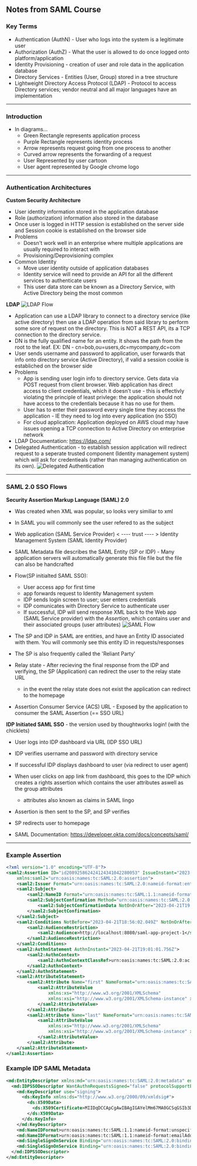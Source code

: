 ## Notes from SAML Course

### Key Terms
* Authentication (AuthN) - User who logs into the system is a legitimate user
* Authorization (AuthZ) - What the user is allowed to do once logged onto platform/application
* Identity Provisioning - creation of user and role data in the application database
* Directory Services - Entities (User, Group) stored in a tree structure
* Lightweight Directory Access Protocol (LDAP) - Protocol to access Directory services; vendor neutral and all major languages have an implementation

---
### Introduction

* In diagrams...
    * Green Rectangle represents application process
    * Purple Rectangle represents identity process
    * Arrow represents request going from one process to another
    * Curved arrow represents the forwarding of a request
    * User Represented by user cartoon
    * User agent represented by Google chrome logo
---
### Authentication Architectures
**Custom Security Architecture**
* User identity information stored in the application database
* Role (authorization) information also stored in the database
* Once user is logged in HTTP session is established on the server side and Session cookie is established on the browser side
* Problems
    * Doesn't work well in an enterprise where multiple applications are usually required to interact with
    * Provisioning/Deprovisioning complex
* Common Identity
    * Move user identity outside of application databases
    * Identity service will need to provide an API for all the different services to authenticate users
    * This user data store can be known as a Directory Service, with Active Directory being the most common

**LDAP**
![LDAP Flow](./Images/LDAP_overview.png)
* Application can use a LDAP library to connect to a directory service (like active directory) then use a LDAP operation from said library to perform some sore of request on the directory. This is NOT a REST API, its a TCP connection to the directory service.
* DN is the fully qualified name for an entity. It shows the path from the root to the leaf. EX: DN - cn=bob,ou=users,dc=mycompany,dc=com
* User sends username and password to application, user forwards that info onto directory service (Active Directory), if valid a session cookie is establiched on the browser side
* Problems
    * App is sending user login info to directory service. Gets data via POST request from client browser. Web application has direct access to client credentials, which it doesn't use - this is effectivly violating the principle of least privlege: the application should not have access to the credentials because it has no use for them. 
    * User has to enter their password every single time they access the application - IE they need to log into every application (no SSO)
    * For cloud application: Application deployed on AWS cloud may have issues opening a TCP connection to Active Directory on enterprise network
* LDAP Documentation: https://ldap.com/
* Delegated Authentication - to establish session application will redirect request to a seperate trusted component (Identity management system) which will ask for credentieals (rather than managing authentication on its own). 
![Delegated Authentication](./Images/Delegated_auth.png)


---
### SAML 2.0 SSO Flows
**Security Assertion Markup Language (SAML) 2.0**
* Was created when XML was popular, so looks very similiar to xml
* In SAML you will commonly see the user refered to as the subject
* Web application (SAML Service Provider) < ---- trust ---- > Identity Management System (SAML Identity Provider)
* SAML Metadata file describes the SAML Entity (SP or IDP) -  Many application servers will automatically generate this file file but the file can also be handcrafted
* Flow(SP initialted SAML SSO):
    * User access app for first time
    * app forwards request to Identity Management system
    * IDP sends login screen to user; user enters credentials
    * IDP comunicates with Directory Service to authenticate user
    * If successful, IDP will send response XML back to the Web app (SAML Service provider) with the *Assertion*, which contains user and their associated groups (user attributes) 
![SAML Flow](./Images/SAML_Flow.png)

* The SP and IDP in SAML are entities, and have an Entity ID associated with them. You will commonly see this entity ID in requests/responses
* The SP is also frequently called the 'Reliant Party'
* Relay state - After recieving the final response from the IDP and verifying, the SP (Application) can redirect the user to the relay state URL
    * in the event the relay state does not exist the application can redirect to the homepage
* Assertion Consumer Service (ACS) URL - Exposed by the application to consumer the SAML Assertion  (== SSO URL) 

**IDP Initiated SAML SSO** - the version used by thoughtworks login! (with the chicklets)
* User logs into IDP dashboard via URL (IDP SSO URL)
* IDP verifies username and password with directory service
* If successful IDP displays dashboard to user (via redirect to user agent)
* When user clicks on app link from dashboard, this goes to the IDP which creates a rights assertion which contains the user attributes aswell as the group attributes
    * attributes also known as claims in SAML lingo
* Assertion is then sent to the SP, and SP verifies
* SP redirects user to homepage

* SAML Documentation: https://developer.okta.com/docs/concepts/saml/

---
### Example Assertion
```xml
<?xml version="1.0" encoding="UTF-8"?>
<saml2:Assertion ID="id208925862424124341042280053" IssueInstant="2023-04-21T19:01:01.756Z" Version="2.0"
    xmlns:saml2="urn:oasis:names:tc:SAML:2.0:assertion">
    <saml2:Issuer Format="urn:oasis:names:tc:SAML:2.0:nameid-format:entity"/>
    <saml2:Subject>
        <saml2:NameID Format="urn:oasis:names:tc:SAML:1.1:nameid-format:unspecified">userName</saml2:NameID>
        <saml2:SubjectConfirmation Method="urn:oasis:names:tc:SAML:2.0:cm:bearer">
            <saml2:SubjectConfirmationData NotOnOrAfter="2023-04-21T19:06:02.049Z" Recipient="http://localhost:8080/cgi-bin/saml-consumer.py"/>
        </saml2:SubjectConfirmation>
    </saml2:Subject>
    <saml2:Conditions NotBefore="2023-04-21T18:56:02.049Z" NotOnOrAfter="2023-04-21T19:06:02.049Z">
        <saml2:AudienceRestriction>
            <saml2:Audience>http://localhost:8080/saml-app-project-1</saml2:Audience>
        </saml2:AudienceRestriction>
    </saml2:Conditions>
    <saml2:AuthnStatement AuthnInstant="2023-04-21T19:01:01.756Z">
        <saml2:AuthnContext>
            <saml2:AuthnContextClassRef>urn:oasis:names:tc:SAML:2.0:ac:classes:PasswordProtectedTransport</saml2:AuthnContextClassRef>
        </saml2:AuthnContext>
    </saml2:AuthnStatement>
    <saml2:AttributeStatement>
        <saml2:Attribute Name="first" NameFormat="urn:oasis:names:tc:SAML:2.0:attrname-format:unspecified">
            <saml2:AttributeValue
                xmlns:xs="http://www.w3.org/2001/XMLSchema"
                xmlns:xsi="http://www.w3.org/2001/XMLSchema-instance" xsi:type="xs:string">user.firstName
            </saml2:AttributeValue>
        </saml2:Attribute>
        <saml2:Attribute Name="last" NameFormat="urn:oasis:names:tc:SAML:2.0:attrname-format:unspecified">
            <saml2:AttributeValue
                xmlns:xs="http://www.w3.org/2001/XMLSchema"
                xmlns:xsi="http://www.w3.org/2001/XMLSchema-instance" xsi:type="xs:string">user.lastName
            </saml2:AttributeValue>
        </saml2:Attribute>
    </saml2:AttributeStatement>
</saml2:Assertion>
```

### Example IDP SAML Metadata
```xml
<md:EntityDescriptor xmlns:md="urn:oasis:names:tc:SAML:2.0:metadata" entityID="http://www.okta.com/exk97o6ph0xjcoFhi5d7">
  <md:IDPSSODescriptor WantAuthnRequestsSigned="false" protocolSupportEnumeration="urn:oasis:names:tc:SAML:2.0:protocol">
    <md:KeyDescriptor use="signing">
      <ds:KeyInfo xmlns:ds="http://www.w3.org/2000/09/xmldsig#">
        <ds:X509Data>
          <ds:X509Certificate>MIIDqDCCApCgAwIBAgIGAYelMm67MA0GCSqGSIb3DQEBCwUAMIGUMQswCQYDVQQGEwJVUzETMBEG A1UECAwKQ2FsaWZvcm5pYTEWMBQGA1UEBwwNU2FuIEZyYW5jaXNjbzENMAsGA1UECgwET2t0YTEU MBIGA1UECwwLU1NPUHJvdmlkZXIxFTATBgNVBAMMDGRldi05OTExOTMwNjEcMBoGCSqGSIb3DQEJ ARYNaW5mb0Bva3RhLmNvbTAeFw0yMzA0MjExOTAxMzhaFw0zMzA0MjExOTAyMzhaMIGUMQswCQYD VQQGEwJVUzETMBEGA1UECAwKQ2FsaWZvcm5pYTEWMBQGA1UEBwwNU2FuIEZyYW5jaXNjbzENMAsG A1UECgwET2t0YTEUMBIGA1UECwwLU1NPUHJvdmlkZXIxFTATBgNVBAMMDGRldi05OTExOTMwNjEc MBoGCSqGSIb3DQEJARYNaW5mb0Bva3RhLmNvbTCCASIwDQYJKoZIhvcNAQEBBQADggEPADCCAQoC ggEBANimkmHZ0CMOdGiAxqOrDoUTym7f9+yq1GN4axCuKFtxyROud7U1Vh0gj+QPeb/Ilzl5hVmu PdpOSbgDeVO5WVAGI1KHlAqF2COydQUvyuPQstijXNQhEmfmGk+kBZ3VwhpC3DPswseYyRF494ev IpK2L3BUVll1gN/JM+dq8Gm3MMNRGFf2gz+rsBl6ycv37cbUe+TXqadMRi8VHa0NkXRmEwJ85mp/ F+OR7/wHCHyJy5b1v8w192Xr9dVXeJlBxYOT7HApsIy2icFnxEdg3M8V1pK7S6OnplpyldFLXsTY VCTtwLeZdt6P6gibyE2D12pd7vK+MVXzVrCxM8qcoV0CAwEAATANBgkqhkiG9w0BAQsFAAOCAQEA fKL72W3iVsK+FUw5TQgstCoKV5DCkm+ivinx10a76Uw1a+yRwsp1VXKNAlvySO+hGT9CrEoSdAVZ rrf74i+mmpLUcXqTFKYLSKQ2TWWKO+wLG5NdI50U/HWhLRwS7pTOQTlDGgT76Z/cPaDBXIBYzypD TAKYEQuBfwLmO7HqN5+VqW+vMBmW4uZm0sIydMRRGFz66HVfwbVWegutm3hHFCFenIunc0wd7bh8 xIzciddiuAjat+41fhUwy/DUKg4uvFel+1/aT78COJbNts5+lSuTY5j2+ApQzFHB64UW4RM0XLxh 5Uykj+phOgS6OSmbOsblwnjTxvHqMpnADjLMOA==</ds:X509Certificate>
        </ds:X509Data>
      </ds:KeyInfo>
    </md:KeyDescriptor>
    <md:NameIDFormat>urn:oasis:names:tc:SAML:1.1:nameid-format:unspecified</md:NameIDFormat>
    <md:NameIDFormat>urn:oasis:names:tc:SAML:1.1:nameid-format:emailAddress</md:NameIDFormat>
    <md:SingleSignOnService Binding="urn:oasis:names:tc:SAML:2.0:bindings:HTTP-POST" Location="https://dev-99119306.okta.com/app/dev-99119306_samlappproject1_1/exk97o6ph0xjcoFhi5d7/sso/saml"/>
    <md:SingleSignOnService Binding="urn:oasis:names:tc:SAML:2.0:bindings:HTTP-Redirect" Location="https://dev-99119306.okta.com/app/dev-99119306_samlappproject1_1/exk97o6ph0xjcoFhi5d7/sso/saml"/>
  </md:IDPSSODescriptor>
</md:EntityDescriptor>
```